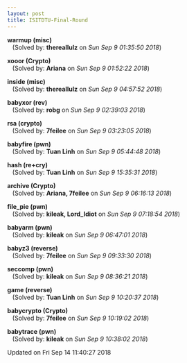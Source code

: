 ```yaml
---
layout: post
title: ISITDTU-Final-Round
---
```


<!--break-->

**warmup (misc)**  
&nbsp;&nbsp;&nbsp;(Solved by: **thereallulz** on _Sun Sep  9 01:35:50 2018_)  
  
**xooor (Crypto)**  
&nbsp;&nbsp;&nbsp;(Solved by: **Ariana** on _Sun Sep  9 01:52:22 2018_)  
  
**inside (misc)**  
&nbsp;&nbsp;&nbsp;(Solved by: **thereallulz** on _Sun Sep  9 04:57:52 2018_)  
  
**babyxor (rev)**  
&nbsp;&nbsp;&nbsp;(Solved by: **robg** on _Sun Sep  9 02:39:03 2018_)  
  
**rsa (crypto)**  
&nbsp;&nbsp;&nbsp;(Solved by: **7feilee** on _Sun Sep  9 03:23:05 2018_)  
  
**babyfire (pwn)**  
&nbsp;&nbsp;&nbsp;(Solved by: **Tuan Linh** on _Sun Sep  9 05:44:48 2018_)  
  
**hash (re+cry)**  
&nbsp;&nbsp;&nbsp;(Solved by: **Tuan Linh** on _Sun Sep  9 15:35:31 2018_)  
  
**archive (Crypto)**  
&nbsp;&nbsp;&nbsp;(Solved by: **Ariana, 7feilee** on _Sun Sep  9 06:16:13 2018_)  
  
**file_pie (pwn)**  
&nbsp;&nbsp;&nbsp;(Solved by: **kileak, Lord_Idiot** on _Sun Sep  9 07:18:54 2018_)  
  
**babyarm (pwn)**  
&nbsp;&nbsp;&nbsp;(Solved by: **kileak** on _Sun Sep  9 06:47:01 2018_)  
  
**babyz3 (reverse)**  
&nbsp;&nbsp;&nbsp;(Solved by: **7feilee** on _Sun Sep  9 09:33:30 2018_)  
  
**seccomp (pwn)**  
&nbsp;&nbsp;&nbsp;(Solved by: **kileak** on _Sun Sep  9 08:36:21 2018_)  
  
**game (reverse)**  
&nbsp;&nbsp;&nbsp;(Solved by: **Tuan Linh** on _Sun Sep  9 10:20:37 2018_)  
  
**babycrypto (Crypto)**  
&nbsp;&nbsp;&nbsp;(Solved by: **7feilee** on _Sun Sep  9 10:19:02 2018_)  
  
**babytrace (pwn)**  
&nbsp;&nbsp;&nbsp;(Solved by: **kileak** on _Sun Sep  9 10:38:02 2018_)  
  


Updated on Fri Sep 14 11:40:27 2018
